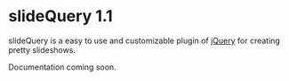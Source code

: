 slideQuery 1.1
==============

slideQuery is a easy to use and customizable plugin of [jQuery](http://www.jquery.com. "jQuery Website") for creating pretty slideshows.

Documentation coming soon.

